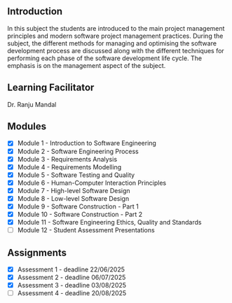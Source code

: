 ## Introduction
In this subject the students are introduced to the main project management principles and modern software project management practices. During the subject, the different methods for managing and optimising the software development process are discussed along with the different techniques for performing each phase of the software development life cycle. The emphasis is on the management aspect of the subject.

## Learning Facilitator
Dr. Ranju Mandal

## Modules
- [X] Module 1 - Introduction to Software Engineering
- [X] Module 2 - Software Engineering Process
- [X] Module 3 - Requirements Analysis
- [X] Module 4 - Requirements Modelling
- [X] Module 5 - Software Testing and Quality
- [X] Module 6 - Human-Computer Interaction Principles
- [X] Module 7 - High-level Software Design
- [X] Module 8 - Low-level Software Design
- [X] Module 9 - Software Construction - Part 1
- [X] Module 10 - Software Construction - Part 2
- [X] Module 11 - Software Engineering Ethics, Quality and Standards
- [ ] Module 12 - Student Assessment Presentations

## Assignments
- [X] Assessment 1 - deadline 22/06/2025    
- [X] Assessment 2 - deadline 06/07/2025
- [X] Assessment 3 - deadline 03/08/2025
- [ ] Assessment 4 - deadline 20/08/2025